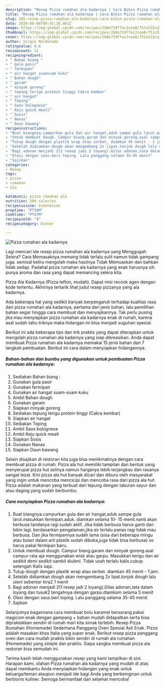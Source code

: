 ```yaml
---
description: "Resep Pizza rumahan ala kadarnya | Cara Bikin Pizza rumahan ala kadarnya Yang Sempurna"
title: "Resep Pizza rumahan ala kadarnya | Cara Bikin Pizza rumahan ala kadarnya Yang Sempurna"
slug: 285-resep-pizza-rumahan-ala-kadarnya-cara-bikin-pizza-rumahan-ala-kadarnya-yang-sempurna
date: 2020-06-08T09:43:38.861Z
image: https://img-global.cpcdn.com/recipes/2b8e719ffac2cea8/751x532cq70/pizza-rumahan-ala-kadarnya-foto-resep-utama.jpg
thumbnail: https://img-global.cpcdn.com/recipes/2b8e719ffac2cea8/751x532cq70/pizza-rumahan-ala-kadarnya-foto-resep-utama.jpg
cover: https://img-global.cpcdn.com/recipes/2b8e719ffac2cea8/751x532cq70/pizza-rumahan-ala-kadarnya-foto-resep-utama.jpg
author: Virgie Maldonado
ratingvalue: 4.6
reviewcount: 11
recipeingredient:
- " Bahan biang "
- " gula pasir"
- " fermipan"
- " air hangat suamsuam kuku"
- " Bahan dough"
- " garam"
- " minyak goreng"
- " tepung terigu protein tinggi Cakra kembar"
- " air hangat"
- " Toping"
- " Saos bolognese"
- " Keju quick mealt"
- " Sosis"
- " Nanas"
- " Daun bawang"
recipeinstructions:
- "Buat biangnya.campurkan gula dan air hangat,aduk sampe gula larut.masukkan fermipan.aduk. diamkan selama 10- 15 menit.nanti akan berbusa tandanya ragi sudah aktif. Jika tidak berbusa harus ganti dan bikin lagi. berdasarkan pengalaman,jika air terlalu panas ragi tidak mau berbusa. Dan jika fermipannya sudah lama (sisa dari beberapa mingu atau bulan dalam arti plastik sudah dibuka,juga tidak bisa berbusa) so harus pakai fermipan baru."
- "Untuk membuat dough. Campur biang.garam dan minyak goreng.asal campur rata aja menggunakan wisk atau garpu. Masukkan terigu dan air sedikit demi sedikit sambil diuleni. Tidak usah terlalu kalis.cukup setengah Kalis saja."
- "Tutup dough dengan plastik wrap atau serbet. diamkan 45 menit - 1 jam."
- "Setelah didiamkan dough akan mengembang 2x lipat.tonjok dough lalu uleni sebentar kira2 1 menit"
- "Bagi adonan menjadi 2(1 resep jadi 2 loyang).Gilas adonan,tata dalam loyang dan tusuk2 tengahnya dengan garpu.diamkam selama 5 menit"
- "Olesi dengan saus.beri toping. Lalu panggang selama 35-45 menit"
- "Sajikan"
categories:
- Resep
tags:
- pizza
- rumahan
- ala

katakunci: pizza rumahan ala 
nutrition: 204 calories
recipecuisine: Indonesian
preptime: "PT36M"
cooktime: "PT47M"
recipeyield: "4"
recipecategory: Dinner

---
```



![Pizza rumahan ala kadarnya](https://img-global.cpcdn.com/recipes/2b8e719ffac2cea8/751x532cq70/pizza-rumahan-ala-kadarnya-foto-resep-utama.jpg)

Lagi mencari ide resep pizza rumahan ala kadarnya yang Menggugah Selera? Cara Memasaknya memang tidak terlalu sulit namun tidak gampang juga. semisal keliru mengolah maka hasilnya Tidak Memuaskan dan bahkan tidak sedap. Padahal pizza rumahan ala kadarnya yang enak harusnya sih punya aroma dan rasa yang dapat memancing selera kita.

Pizza Ala Kadarnya (Pizza teflon, mudah). Dapat misi recook agen dengan kode tertentu. Akhirnya tertarik lihat judul resep pizzanya yang ala kadarnya.

Ada beberapa hal yang sedikit banyak berpengaruh terhadap kualitas rasa dari pizza rumahan ala kadarnya, pertama dari jenis bahan, lalu pemilihan bahan segar hingga cara membuat dan menyajikannya. Tak perlu pusing jika mau menyiapkan pizza rumahan ala kadarnya enak di rumah, karena asal sudah tahu triknya maka hidangan ini bisa menjadi suguhan spesial.


Berikut ini ada beberapa tips dan trik praktis yang dapat diterapkan untuk mengolah pizza rumahan ala kadarnya yang siap dikreasikan. Anda dapat membuat Pizza rumahan ala kadarnya memakai 15 jenis bahan dan 7 langkah pembuatan. Berikut ini cara dalam menyiapkan hidangannya.

<!--inarticleads1-->

##### Bahan-bahan dan bumbu yang digunakan untuk pembuatan Pizza rumahan ala kadarnya:

1. Sediakan  Bahan biang :
1. Gunakan  gula pasir
1. Gunakan  fermipan
1. Gunakan  air hangat suam-suam kuku
1. Ambil  Bahan dough
1. Gunakan  garam
1. Siapkan  minyak goreng
1. Sediakan  tepung terigu protein tinggi (Cakra kembar)
1. Siapkan  air hangat
1. Sediakan  Toping
1. Ambil  Saos bolognese
1. Ambil  Keju quick mealt
1. Siapkan  Sosis
1. Gunakan  Nanas
1. Siapkan  Daun bawang


Selain disajikan di restoran kita juga bisa menikmatinya dengan cara membuat pizza di rumah. Pizza ala hut memiliki tampilan dan bentuk yang menyerupai pizza hut aslinya namun harganya lebih terjangkau dan rasanya sangat lezat. Kini pizza ala hut banyak dicari dan diburu oleh masyarakat yang ingin untuk mencoba mencicipi dan mencoba rasa dari pizza ala hut. Pizza adalah makanan yang terbuat dari tepung dengan taburan sayur dan atau daging yang sudah berbumbu. 

<!--inarticleads2-->

##### Cara menyiapkan Pizza rumahan ala kadarnya:

1. Buat biangnya.campurkan gula dan air hangat,aduk sampe gula larut.masukkan fermipan.aduk. diamkan selama 10- 15 menit.nanti akan berbusa tandanya ragi sudah aktif. Jika tidak berbusa harus ganti dan bikin lagi. berdasarkan pengalaman,jika air terlalu panas ragi tidak mau berbusa. Dan jika fermipannya sudah lama (sisa dari beberapa mingu atau bulan dalam arti plastik sudah dibuka,juga tidak bisa berbusa) so harus pakai fermipan baru.
1. Untuk membuat dough. Campur biang.garam dan minyak goreng.asal campur rata aja menggunakan wisk atau garpu. Masukkan terigu dan air sedikit demi sedikit sambil diuleni. Tidak usah terlalu kalis.cukup setengah Kalis saja.
1. Tutup dough dengan plastik wrap atau serbet. diamkan 45 menit - 1 jam.
1. Setelah didiamkan dough akan mengembang 2x lipat.tonjok dough lalu uleni sebentar kira2 1 menit
1. Bagi adonan menjadi 2(1 resep jadi 2 loyang).Gilas adonan,tata dalam loyang dan tusuk2 tengahnya dengan garpu.diamkam selama 5 menit
1. Olesi dengan saus.beri toping. Lalu panggang selama 35-45 menit
1. Sajikan


Selanjutnya bagaimana cara membuat bolu karamel bersarang pakai magicom enak dengan gampang + bahan mudah didapatkan serta bisa dipraktekkan sendiri di rumah mari kita simak terlebih. Resep Pizza Rumahan (Homemade) Sederhana Panggang Oven Spesial Asli Enak. Pizza adalah masakan khas Italia yang super enak. Berikut resep pizza panggang oven dan cara mudah praktis bikin sendiri di rumah ala rumahan (Homemade) yang simple dan praktis. Siapa sangka membuat pizza ala restoran bisa semudah ini. 

Terima kasih telah menggunakan resep yang kami tampilkan di sini. Harapan kami, olahan Pizza rumahan ala kadarnya yang mudah di atas dapat membantu Anda menyiapkan hidangan yang enak untuk keluarga/teman ataupun menjadi ide bagi Anda yang berkeinginan untuk berbisnis kuliner. Semoga bermanfaat dan selamat mencoba!
